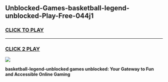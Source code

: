
## Unblocked-Games-basketball-legend-unblocked-Play-Free-044j1
<h3>
<a href="https://premium76.site?title=basketball-legend-unblocked&ref=12A">CLICK TO PLAY</a></h3>
<hr>

<h3>
<a href="https://premium76.site?title=basketball-legend-unblocked&ref=12A">CLICK 2 PLAY</a>
  
</h3>

<a href="https://premium76.site?title=basketball-legend-unblocked&ref=12A"><img src="https://clearcache.store/games.png"></a>


**basketball-legend-unblocked games unblocked: Your Gateway to Fun and Accessible Online Gaming**
